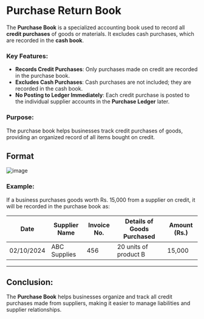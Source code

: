 # Purchase Return Book

The **Purchase Book** is a specialized accounting book used to record all **credit purchases** of goods or materials. It excludes cash purchases, which are recorded in the **cash book**.

### Key Features:
- **Records Credit Purchases**: Only purchases made on credit are recorded in the purchase book.
- **Excludes Cash Purchases**: Cash purchases are not included; they are recorded in the cash book.
- **No Posting to Ledger Immediately**: Each credit purchase is posted to the individual supplier accounts in the **Purchase Ledger** later.

### Purpose:
The purchase book helps businesses track credit purchases of goods, providing an organized record of all items bought on credit.

## Format
![image](https://github.com/user-attachments/assets/3183e74e-c127-47e2-b485-1b8c273b2626)

### Example:
If a business purchases goods worth Rs. 15,000 from a supplier on credit, it will be recorded in the purchase book as:

| Date       | Supplier Name  | Invoice No. | Details of Goods Purchased | Amount (Rs.) |
|------------|----------------|-------------|----------------------------|--------------|
| 02/10/2024 | ABC Supplies    | 456         | 20 units of product B       | 15,000       |

---

## Conclusion:
The **Purchase Book** helps businesses organize and track all credit purchases made from suppliers, making it easier to manage liabilities and supplier relationships.
